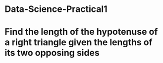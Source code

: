 # Data-Science-Practical1
# Find the length of the hypotenuse of a right triangle given the lengths of its two opposing sides
